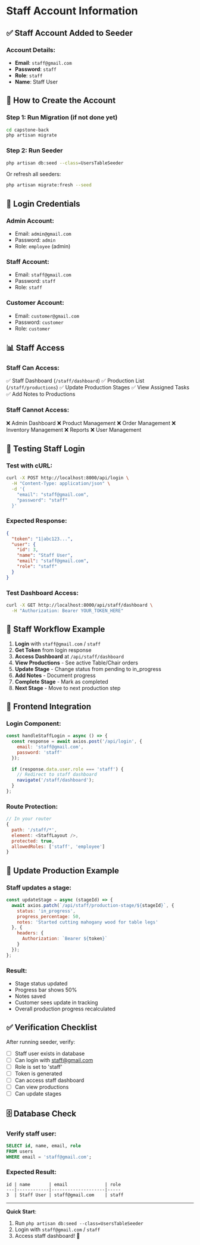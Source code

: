 # Staff Account Information

## ✅ Staff Account Added to Seeder

### Account Details:
- **Email**: `staff@gmail.com`
- **Password**: `staff`
- **Role**: `staff`
- **Name**: Staff User

## 🚀 How to Create the Account

### Step 1: Run Migration (if not done yet)
```bash
cd capstone-back
php artisan migrate
```

### Step 2: Run Seeder
```bash
php artisan db:seed --class=UsersTableSeeder
```

Or refresh all seeders:
```bash
php artisan migrate:fresh --seed
```

## 🔐 Login Credentials

### Admin Account:
- Email: `admin@gmail.com`
- Password: `admin`
- Role: `employee` (admin)

### Staff Account:
- Email: `staff@gmail.com`
- Password: `staff`
- Role: `staff`

### Customer Account:
- Email: `customer@gmail.com`
- Password: `customer`
- Role: `customer`

## 📊 Staff Access

### Staff Can Access:
✅ Staff Dashboard (`/staff/dashboard`)
✅ Production List (`/staff/productions`)
✅ Update Production Stages
✅ View Assigned Tasks
✅ Add Notes to Productions

### Staff Cannot Access:
❌ Admin Dashboard
❌ Product Management
❌ Order Management
❌ Inventory Management
❌ Reports
❌ User Management

## 🧪 Testing Staff Login

### Test with cURL:
```bash
curl -X POST http://localhost:8000/api/login \
  -H "Content-Type: application/json" \
  -d '{
    "email": "staff@gmail.com",
    "password": "staff"
  }'
```

### Expected Response:
```json
{
  "token": "1|abc123...",
  "user": {
    "id": 3,
    "name": "Staff User",
    "email": "staff@gmail.com",
    "role": "staff"
  }
}
```

### Test Dashboard Access:
```bash
curl -X GET http://localhost:8000/api/staff/dashboard \
  -H "Authorization: Bearer YOUR_TOKEN_HERE"
```

## 🎯 Staff Workflow Example

1. **Login** with `staff@gmail.com` / `staff`
2. **Get Token** from login response
3. **Access Dashboard** at `/api/staff/dashboard`
4. **View Productions** - See active Table/Chair orders
5. **Update Stage** - Change status from pending to in_progress
6. **Add Notes** - Document progress
7. **Complete Stage** - Mark as completed
8. **Next Stage** - Move to next production step

## 📱 Frontend Integration

### Login Component:
```javascript
const handleStaffLogin = async () => {
  const response = await axios.post('/api/login', {
    email: 'staff@gmail.com',
    password: 'staff'
  });
  
  if (response.data.user.role === 'staff') {
    // Redirect to staff dashboard
    navigate('/staff/dashboard');
  }
};
```

### Route Protection:
```javascript
// In your router
{
  path: '/staff/*',
  element: <StaffLayout />,
  protected: true,
  allowedRoles: ['staff', 'employee']
}
```

## 🔄 Update Production Example

### Staff updates a stage:
```javascript
const updateStage = async (stageId) => {
  await axios.patch(`/api/staff/production-stage/${stageId}`, {
    status: 'in_progress',
    progress_percentage: 50,
    notes: 'Started cutting mahogany wood for table legs'
  }, {
    headers: { 
      Authorization: `Bearer ${token}` 
    }
  });
};
```

### Result:
- Stage status updated
- Progress bar shows 50%
- Notes saved
- Customer sees update in tracking
- Overall production progress recalculated

## ✅ Verification Checklist

After running seeder, verify:
- [ ] Staff user exists in database
- [ ] Can login with staff@gmail.com
- [ ] Role is set to 'staff'
- [ ] Token is generated
- [ ] Can access staff dashboard
- [ ] Can view productions
- [ ] Can update stages

## 🗄️ Database Check

### Verify staff user:
```sql
SELECT id, name, email, role 
FROM users 
WHERE email = 'staff@gmail.com';
```

### Expected Result:
```
id | name       | email              | role
---|------------|--------------------|----- 
3  | Staff User | staff@gmail.com    | staff
```

---

**Quick Start**: 
1. Run `php artisan db:seed --class=UsersTableSeeder`
2. Login with `staff@gmail.com` / `staff`
3. Access staff dashboard! 🚀
